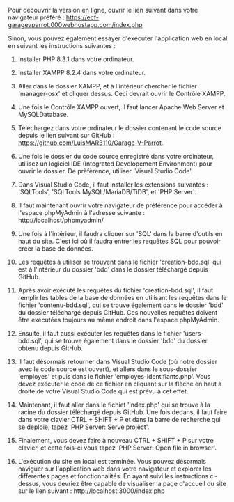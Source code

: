 Pour découvrir la version en ligne, ouvrir le lien suivant dans votre navigateur préféré : https://ecf-garagevparrot.000webhostapp.com/index.php

Sinon, vous pouvez également essayer d'exécuter l'application web en local en suivant les instructions suivantes :

1) Installer PHP 8.3.1 dans votre ordinateur.

2) Installer XAMPP 8.2.4 dans votre ordinateur.

3) Aller dans le dossier XAMPP, et à l'intérieur chercher le fichier 'manager-osx' et cliquer dessus. Ceci devrait ouvrir le Contrôle XAMPP.

4) Une fois le Contrôle XAMPP ouvert, il faut lancer Apache Web Server et MySQLDatabase.

5) Téléchargez dans votre ordinateur le dossier contenant le code source depuis le lien suivant sur GitHub : https://github.com/LuisMAR3110/Garage-V-Parrot.

6) Une fois le dossier du code source enregistré dans votre ordinateur, utilisez un logiciel IDE (Integrated Developement Environment) pour ouvrir le dossier. De prèfèrence,
   utiliser 'Visual Studio Code'.

7) Dans Visual Studio Code, il faut installer les extensions suivantes : 'SQLTools', 'SQLTools MySQL/MariaDB/TiDB', et 'PHP Server'.

8) Il faut maintenant ouvrir votre navigateur de préférence pour accéder à l'espace phpMyAdmin à l'adresse suivante : http://localhost/phpmyadmin/

9) Une fois à l'intérieur, il faudra cliquer sur 'SQL' dans la barre d'outils en haut du site. C'est ici où il faudra entrer les requêtes SQL pour pouvoir créer la base de données.

10) Les requêtes à utiliser se trouvent dans le fichier 'creation-bdd.sql' qui est à l'intérieur du dossier 'bdd' dans le dossier téléchargé depuis GitHub.

11) Après avoir exécuté les requêtes du fichier 'creation-bdd.sql', il faut remplir les tables de la base de données en utilisant les requêtes dans le fichier 'contenu-bdd.sql',
    qui se trouve également dans le dossier 'bdd' du dossier téléchargé depuis GitHub. Ces nouvelles requêtes doivent être exécutées toujours au même endroit dans l'espace
    phpMyAdmin.

12) Ensuite, il faut aussi exécuter les requêtes dans le fichier 'users-bdd.sql', qui se trouve également dans le dossier 'bdd' du dossier obtenu depuis GitHub.

13) Il faut désormais retourner dans Visual Studio Code (où notre dossier avec le code source est ouvert), et allers dans le sous-dossier 'employes' et puis dans le fichier 'employes-identifiants.php'.
    Vous devez exécuter le code de ce fichier en cliquant sur la flèche en haut à droite de votre Visual Studio Code qui est prévu à cet effet.

14) Maintenant, il faut aller dans le fichiet 'index.php' qui se trouve à la racine du dossier téléchargé depuis GitHub. Une fois dedans, il faut faire dans votre clavier CTRL + SHIFT + P et dans
    la barre de recherche qui se deploie, tapez 'PHP Server: Serve project'.

15) Finalement, vous devez faire à nouveau CTRL + SHIFT + P sur votre clavier, et cette fois-ci vous tapez 'PHP Server: Open file in browser'.

16) L'exécution du site en local est terminée. Vous pouvez désormais naviguer sur l'application web dans votre navigateur et explorer les differentes pages et fonctionnalités.
    En ayant suivi les instructions ci-dessus, vous devriez être capable de visualiser la page d'accueil du site sur le lien suivant : http://localhost:3000/index.php

